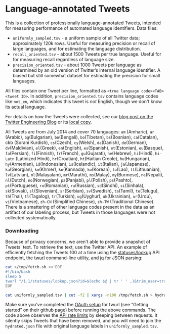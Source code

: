 # Language-annotated Tweets

This is a collection of professionally language-annotated Tweets, intended for measuring performance of automated language identifiers. Data files:

* `uniformly_sampled.tsv` - a uniform sample of all Twitter data; approximately 120k rows. Useful for measuring precision or recall of large languages, and for estimating the language distribution.
* `recall_oriented.tsv` - about 1500 Tweets per true language. Useful for for measuring recall regardless of language size.
* `precision_oriented.tsv` - about 1000 Tweets per language as determined by an old version of Twitter’s internal language identifier. A biased but still somewhat dataset for estimating the precision for small languages.

All files contain one Tweet per line, formatted as `<true language code><TAB><tweet ID>`. In addition, `precision_oriented.tsv` contains language codes like `not_en`, which indicates this tweet is *not* English, though we don't know its actual language.

For details on how the Tweets were collected, see our [blog post on the Twitter Engineering Blog](https://blog.twitter.com/2015/evaluating-language-identification-performance) or its [local copy](doc/blog_post.md).

All Tweets are from July 2014 and cover 70 languages: `am` (Amharic), `ar` (Arabic), `bg`(Bulgarian), `bn`(Bengali), `bo`(Tibetan), `bs`(Bosnian), `ca`(Catalan), ckb (Sorani Kurdish), `cs`(Czech), `cy`(Welsh), `da`(Danish), `de`(German), `dv`(Maldivian), `el`(Greek), `en`(English), `es`(Spanish), `et`(Estonian), `eu`(Basque), `fa`(Persian), `fi`(Finnish), `fr`(French), `gu`(Gujarati), `he`(Hebrew), `hi`(Hindi), `hi-Latn` (Latinized Hindi), `hr`(Croatian), `ht`(Haitian Creole), `hu`(Hungarian), `hy`(Armenian), `id`(Indonesian), `is`(Icelandic), `it`(Italian), `ja`(Japanese), `ka`(Georgian), `km`(Khmer), `kn`(Kannada), `ko`(Korean), `lo`(Lao), `lt`(Lithuanian), `lv`(Latvian), `ml`(Malayalam), `mr`(Marathi), `ms`(Malay), `my`(Burmese), `ne`(Nepali), `nl`(Dutch), `no`(Norwegian), `pa`(Panjabi), `pl`(Polish), `ps`(Pashto), `pt`(Portuguese), `ro`(Romanian), `ru`(Russian), `sd`(Sindhi), `si`(Sinhala), `sk`(Slovak), `sl`(Slovenian), `sr`(Serbian), `sv`(Swedish), `ta`(Tamil), `te`(Telugu), `th`(Thai), `tl`(Tagalog), `tr`(Turkish), `ug`(Uyghur), `uk`(Ukrainian), `ur`(Urdu), `vi`(Vietnamese), `zh-CN` (Simplified Chinese), `zh-TW` (Traditional Chinese). There is a smattering of other language codes present in the data as an artifact of our labeling process, but Tweets in those languages were not collected systematically.

### Downloading

Because of privacy concerns, we aren't able to provide a snapshot of Tweets' text. To retrieve the text, use the Twitter API. An example of efficiently fetching the Tweets 100 at a time using the [statuses/lookup](https://dev.twitter.com/rest/reference/get/statuses/lookup) API endpoint, the [twurl](https://github.com/twitter/twurl) command-line utility, and [jq](https://stedolan.github.io/jq/) for JSON parsing:

```sh
cat >/tmp/fetch.sh <<'EOF'
#!/bin/bash
sleep 5
twurl "/1.1/statuses/lookup.json?id=$(echo $@ | tr ' ' ,)&trim_user=true" | jq -c ".[]|[.id_str, .text]"
EOF

cat uniformly_sampled.tsv | cut -f2 | xargs -n100 /tmp/fetch.sh > hydrated.json
```

Make sure you’ve completed the [OAuth setup](https://github.com/twitter/twurl) for twurl (see “Getting started” on their github page) before running the above commands. The code above observes the [API rate limits](https://dev.twitter.com/rest/reference/get/statuses/lookup) by sleeping between requests. It silently skips Tweets that have been removed, and you will need to join the `hydrated.json` file with original language labels in `uniformly_sampled.tsv`.


